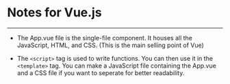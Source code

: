 # Notes for Vue.js
---
- The App.vue file is the single-file component. It houses all the JavaScript, HTML, and CSS. (This is the main selling point of Vue)

- The `<script>` tag is used to write functions. You can then use it in the `<template>` tag. You can make a JavaScript file containing the 
App.vue and a CSS file if you want to seperate for better readability.
